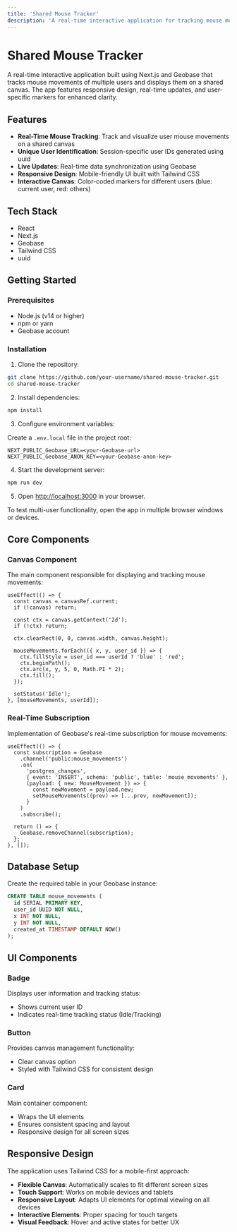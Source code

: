 ```yaml
---
title: 'Shared Mouse Tracker'
description: 'A real-time interactive application for tracking mouse movements across multiple users'
---
```


# Shared Mouse Tracker

A real-time interactive application built using Next.js and Geobase that tracks mouse movements of multiple users and displays them on a shared canvas. The app features responsive design, real-time updates, and user-specific markers for enhanced clarity.

## Features

- **Real-Time Mouse Tracking**: Track and visualize user mouse movements on a shared canvas
- **Unique User Identification**: Session-specific user IDs generated using uuid
- **Live Updates**: Real-time data synchronization using Geobase
- **Responsive Design**: Mobile-friendly UI built with Tailwind CSS
- **Interactive Canvas**: Color-coded markers for different users (blue: current user, red: others)

## Tech Stack

- React
- Next.js
- Geobase
- Tailwind CSS
- uuid

## Getting Started

### Prerequisites

- Node.js (v14 or higher)
- npm or yarn
- Geobase account

### Installation

1. Clone the repository:
```bash
git clone https://github.com/your-username/shared-mouse-tracker.git
cd shared-mouse-tracker
```

2. Install dependencies:
```bash
npm install
```

3. Configure environment variables:

Create a `.env.local` file in the project root:
```env
NEXT_PUBLIC_Geobase_URL=<your-Geobase-url>
NEXT_PUBLIC_Geobase_ANON_KEY=<your-Geobase-anon-key>
```

4. Start the development server:
```bash
npm run dev
```

5. Open [http://localhost:3000](http://localhost:3000) in your browser.

<Callout type="info">
  To test multi-user functionality, open the app in multiple browser windows or devices.
</Callout>

## Core Components

### Canvas Component

The main component responsible for displaying and tracking mouse movements:

```tsx
useEffect(() => {
  const canvas = canvasRef.current;
  if (!canvas) return;

  const ctx = canvas.getContext('2d');
  if (!ctx) return;

  ctx.clearRect(0, 0, canvas.width, canvas.height);

  mouseMovements.forEach(({ x, y, user_id }) => {
    ctx.fillStyle = user_id === userId ? 'blue' : 'red';
    ctx.beginPath();
    ctx.arc(x, y, 5, 0, Math.PI * 2);
    ctx.fill();
  });

  setStatus('Idle');
}, [mouseMovements, userId]);
```

### Real-Time Subscription

Implementation of Geobase's real-time subscription for mouse movements:

```tsx
useEffect(() => {
  const subscription = Geobase
    .channel('public:mouse_movements')
    .on(
      'postgres_changes',
      { event: 'INSERT', schema: 'public', table: 'mouse_movements' },
      (payload: { new: MouseMovement }) => {
        const newMovement = payload.new;
        setMouseMovements((prev) => [...prev, newMovement]);
      }
    )
    .subscribe();

  return () => {
    Geobase.removeChannel(subscription);
  };
}, []);
```

## Database Setup

Create the required table in your Geobase instance:

```sql
CREATE TABLE mouse_movements (
  id SERIAL PRIMARY KEY,
  user_id UUID NOT NULL,
  x INT NOT NULL,
  y INT NOT NULL,
  created_at TIMESTAMP DEFAULT NOW()
);
```

## UI Components

### Badge
Displays user information and tracking status:
- Shows current user ID
- Indicates real-time tracking status (Idle/Tracking)

### Button
Provides canvas management functionality:
- Clear canvas option
- Styled with Tailwind CSS for consistent design

### Card
Main container component:
- Wraps the UI elements
- Ensures consistent spacing and layout
- Responsive design for all screen sizes

## Responsive Design

The application uses Tailwind CSS for a mobile-first approach:

- **Flexible Canvas**: Automatically scales to fit different screen sizes
- **Touch Support**: Works on mobile devices and tablets
- **Responsive Layout**: Adapts UI elements for optimal viewing on all devices
- **Interactive Elements**: Proper spacing for touch targets
- **Visual Feedback**: Hover and active states for better UX

